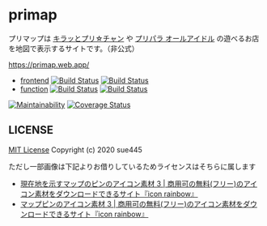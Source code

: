 # primap
プリマップは [キラッとプリ☆チャン](https://prichan.jp/) や [プリパラ オールアイドル](https://pripara.jp/allidol/) の遊べるお店を地図で表示するサイトです。（非公式）

https://primap.web.app/

* [frontend](frontend/) [![Build Status](https://github.com/sue445/primap/workflows/frontend-build/badge.svg?branch=master)](https://github.com/sue445/primap/actions?query=workflow%3Afrontend-build) [![Build Status](https://github.com/sue445/primap/workflows/frontend-deploy/badge.svg?branch=master)](https://github.com/sue445/primap/actions?query=workflow%3Afrontend-deploy)
* [function](function/) [![Build Status](https://github.com/sue445/primap/workflows/function-build/badge.svg?branch=master)](https://github.com/sue445/primap/actions?query=workflow%3Afunction-build) [![Build Status](https://github.com/sue445/primap/workflows/function-deploy/badge.svg?branch=master)](https://github.com/sue445/primap/actions?query=workflow%3Afunction-deploy)

[![Maintainability](https://api.codeclimate.com/v1/badges/b101cae3c1b0fb5c1396/maintainability)](https://codeclimate.com/github/sue445/primap/maintainability)
[![Coverage Status](https://coveralls.io/repos/github/sue445/primap/badge.svg)](https://coveralls.io/github/sue445/primap)

## LICENSE
[MIT License](LICENSE) Copyright (c) 2020 sue445

ただし一部画像は下記よりお借りしているためライセンスはそちらに属します

* [現在地を示すマップのピンのアイコン素材 3 \| 商用可の無料\(フリー\)のアイコン素材をダウンロードできるサイト『icon rainbow』](https://icon-rainbow.com/%e7%8f%be%e5%9c%a8%e5%9c%b0%e3%82%92%e7%a4%ba%e3%81%99%e3%83%9e%e3%83%83%e3%83%97%e3%81%ae%e3%83%94%e3%83%b3%e3%81%ae%e3%82%a2%e3%82%a4%e3%82%b3%e3%83%b3%e7%b4%a0%e6%9d%90-3/)
* [マップピンのアイコン素材 3 \| 商用可の無料\(フリー\)のアイコン素材をダウンロードできるサイト『icon rainbow』](https://icon-rainbow.com/%e3%83%9e%e3%83%83%e3%83%97%e3%83%94%e3%83%b3%e3%81%ae%e3%82%a2%e3%82%a4%e3%82%b3%e3%83%b3%e7%b4%a0%e6%9d%90-3/)

